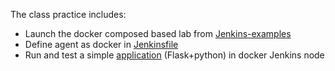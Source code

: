 The class practice includes:
- Launch the docker composed based lab from [Jenkins-examples](https://gitlab.com/vaiolabs-io/jenkins-examples)
- Define agent as docker in [Jenkinsfile](./Jenkinsfile)
- Run and test a simple [application](https://gitlab.com/silent-mobius/my_awesome_app) (Flask+python) in docker Jenkins node